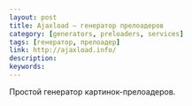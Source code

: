 ```yaml
---
layout: post
title: Ajaxload — генератор прелоадеров
category: [generators, preloaders, services]
tags: [генератор, прелоадер]
link: http://ajaxload.info/
description:
keywords:
---
```


<p>Простой генератор картинок-прелоадеров.</p>
